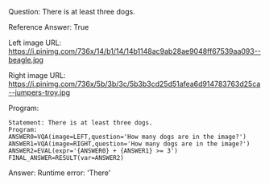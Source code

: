 Question: There is at least three dogs.

Reference Answer: True

Left image URL: https://i.pinimg.com/736x/14/b1/14/14b1148ac9ab28ae9048ff67539aa093--beagle.jpg

Right image URL: https://i.pinimg.com/736x/5b/3b/3c/5b3b3cd25d51afea6d914783763d25ca--jumpers-troy.jpg

Program:

```
Statement: There is at least three dogs.
Program:
ANSWER0=VQA(image=LEFT,question='How many dogs are in the image?')
ANSWER1=VQA(image=RIGHT,question='How many dogs are in the image?')
ANSWER2=EVAL(expr='{ANSWER0} + {ANSWER1} >= 3')
FINAL_ANSWER=RESULT(var=ANSWER2)
```
Answer: Runtime error: 'There'

